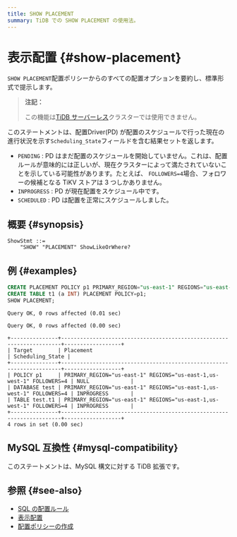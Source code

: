 ```yaml
---
title: SHOW PLACEMENT
summary: TiDB での SHOW PLACEMENT の使用法。
---
```


# 表示配置 {#show-placement}

`SHOW PLACEMENT`配置ポリシーからのすべての配置オプションを要約し、標準形式で提示します。

> **注記：**
>
> この機能は[TiDB サーバーレス](https://docs.pingcap.com/tidbcloud/select-cluster-tier#tidb-serverless)クラスターでは使用できません。

このステートメントは、配置Driver(PD) が配置のスケジュールで行った現在の進行状況を示す`Scheduling_State`フィールドを含む結果セットを返します。

-   `PENDING` : PD はまだ配置のスケジュールを開始していません。これは、配置ルールが意味的には正しいが、現在クラスターによって満たされていないことを示している可能性があります。たとえば、 `FOLLOWERS=4`場合、フォロワーの候補となる TiKV ストアは 3 つしかありません。
-   `INPROGRESS` : PD が現在配置をスケジュール中です。
-   `SCHEDULED` : PD は配置を正常にスケジュールしました。

## 概要 {#synopsis}

```ebnf+diagram
ShowStmt ::=
    "SHOW" "PLACEMENT" ShowLikeOrWhere?
```

## 例 {#examples}

```sql
CREATE PLACEMENT POLICY p1 PRIMARY_REGION="us-east-1" REGIONS="us-east-1,us-west-1" FOLLOWERS=4;
CREATE TABLE t1 (a INT) PLACEMENT POLICY=p1;
SHOW PLACEMENT;
```

    Query OK, 0 rows affected (0.01 sec)

    Query OK, 0 rows affected (0.00 sec)

    +---------------+----------------------------------------------------------------------+------------------+
    | Target        | Placement                                                            | Scheduling_State |
    +---------------+----------------------------------------------------------------------+------------------+
    | POLICY p1     | PRIMARY_REGION="us-east-1" REGIONS="us-east-1,us-west-1" FOLLOWERS=4 | NULL             |
    | DATABASE test | PRIMARY_REGION="us-east-1" REGIONS="us-east-1,us-west-1" FOLLOWERS=4 | INPROGRESS       |
    | TABLE test.t1 | PRIMARY_REGION="us-east-1" REGIONS="us-east-1,us-west-1" FOLLOWERS=4 | INPROGRESS       |
    +---------------+----------------------------------------------------------------------+------------------+
    4 rows in set (0.00 sec)

## MySQL 互換性 {#mysql-compatibility}

このステートメントは、MySQL 構文に対する TiDB 拡張です。

## 参照 {#see-also}

-   [SQL の配置ルール](/placement-rules-in-sql.md)
-   [表示配置](/sql-statements/sql-statement-show-placement-for.md)
-   [配置ポリシーの作成](/sql-statements/sql-statement-create-placement-policy.md)
